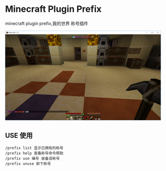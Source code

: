 # Minecraft Plugin Prefix
minecraft plugin prefix,我的世界 称号插件

<div align=center><img src="info.png" width="600"/></div>

## USE 使用


	/prefix list 显示已拥有的称号
	/prefix help 查看称号命令帮助
	/prefix use 编号 装备该称号
	/prefix unuse 卸下称号